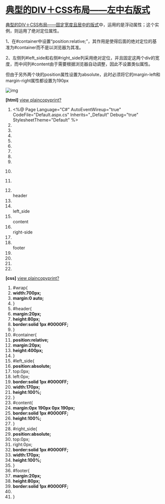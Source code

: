 # [典型的DIV＋CSS布局——左中右版式](https://www.cnblogs.com/starxp/articles/4159903.html)

[典型的DIV＋CSS布局——固定宽度且居中的版式](http://blog.csdn.net/yousuosi/article/details/8075344)中，运用的是浮动属性；这个实例，则运用了绝对定位属性。

1、在#container中设置“position:relative;”，其作用是使得后面的绝对定位的基准为#container而不是以浏览器为其准。

2、左侧列#left_side和右侧#right_side列采用绝对定位，并且固定这两个div的宽度，而中间列#content由于需要根据浏览器自动调整，因此不设置类似属性。

但由于另外两个块的position属性设置为absolute，此时必须将它的margin-left和margin-right属性都设置为190px

 

![img](https://images0.cnblogs.com/blog/125224/201412/121554249624926.png)

 

 

**[html]** [view plain](http://blog.csdn.net/yousuosi/article/details/8199818)[copy](http://blog.csdn.net/yousuosi/article/details/8199818)[print](http://blog.csdn.net/yousuosi/article/details/8199818)[?](http://blog.csdn.net/yousuosi/article/details/8199818)

 

1. <%@ Page Language="C#" AutoEventWireup="true" CodeFile="Default.aspx.cs" Inherits="_Default" Debug="true" StylesheetTheme="Default" %> 
2.  
3. <!DOCTYPE html PUBLIC "-//W3C//DTD XHTML 1.0 Transitional//EN" "http://www.w3.org/TR/xhtml1/DTD/xhtml1-transitional.dtd"> 
4.  
5. <html xmlns="http://www.w3.org/1999/xhtml" > 
6. <head runat="server"> 
7.   <title>左中右版式</title> 
8. </head> 
9. <body> 
10.   <form id="form1" runat="server"> 
11.   <div id="wrap"> 
12. ​    <div id="header">header</div> 
13. ​    <div id="container"> 
14. ​      <div id="left_side">left_side</div> 
15. ​      <div id="content">content</div> 
16. ​      <div id="right_side">right-side</div> 
17. ​    </div> 
18. ​    <div id="footer">footer</div> 
19.   </div> 
20.   </form> 
21. </body> 
22. </html>

 

**[css]** [view plain](http://blog.csdn.net/yousuosi/article/details/8199818)[copy](http://blog.csdn.net/yousuosi/article/details/8199818)[print](http://blog.csdn.net/yousuosi/article/details/8199818)[?](http://blog.csdn.net/yousuosi/article/details/8199818)

 

1. \#wrap{ 
2.   **width:700px;** 
3.   **margin:0 auto;** 
4. } 
5. \#header{ 
6.   **margin:20px;** 
7.   **height:80px;** 
8.   **border:solid 1px #0000FF;** 
9. } 
10. \#container{ 
11.   **position:relative;** 
12.   **margin:20px;** 
13.   **height:400px;** 
14. } 
15. \#left_side{ 
16.   **position:absolute;** 
17.   top:0px; 
18.   left:0px; 
19.   **border:solid 1px #0000FF;** 
20.   **width:170px;** 
21.   **height:100%;** 
22. } 
23. \#content{ 
24.   **margin:0px 190px 0px 190px;** 
25.   **border:solid 1px #0000FF;** 
26.   **height:100%;** 
27. } 
28. \#right_side{ 
29.   **position:absolute;** 
30.   top:0px; 
31.   right:0px; 
32.   **border:solid 1px #0000FF;** 
33.   **width:170px;** 
34.   **height:100%;** 
35. } 
36. \#footer{ 
37.   **margin:20px;** 
38.   **height:80px;** 
39.   **border:solid 1px #0000FF;** 
40. 
41. } 